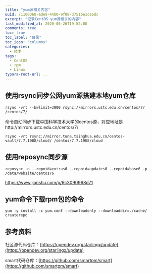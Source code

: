 ```yaml
---
title: "yum源相关内容"
uuid: 71100368-ade9-44b0-9f08-3751be1ce5dc
excerpt: "记录CentOS yum源相关的内容"
last_modified_at: 2020-05-26T19:52:00
comments: true
toc: true
toc_label: "目录"
toc_icon: "columns"
categories:
  - 技术
tags:
  - CentOS
  - rpm
  - Linux
typora-root-url: ..
---
```


## 使用rsync同步公网yum源搭建本地yum仓库
```shell
rsync -vrt --bwlimit=3000 rsync://mirrors.ustc.edu.cn/centos/7/ /centos/7/
```

命令自动同步下载中国科学技术大学的centos源，对应地址是http://mirrors.ustc.edu.cn/centos/7/

```shell
rsync -vrt rsync://mirror.tuna.tsinghua.edu.cn/centos-vault/7.7.1908/cloud/ /centos/7.7.1908/cloud
```

## 使用reposync同步源

```shell
reposync -n --repoid=extras6 --repoid=updates6 --repoid=base6 -p /data/website/centos/6
```

https://www.jianshu.com/p/6c3090968d71

## yum命令下载rpm包的命令

```shell
yum -y install -c yum.conf --downloadonly --downloaddir=./cache/ createrepo
```





## 参考资料
社区源代码仓库：[https://opendev.org/starlingx/update](https://opendev.org/starlingx/update)

smart代码仓库：[https://github.com/smartpm/smart](https://github.com/smartpm/smart)

